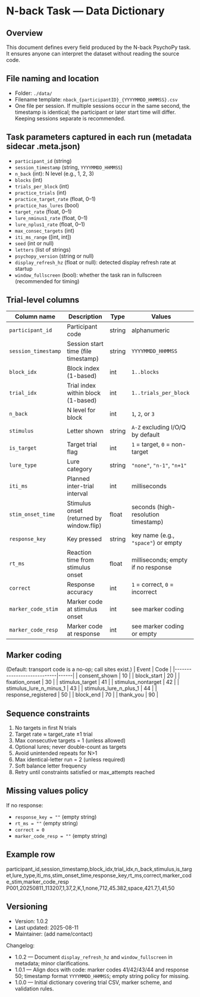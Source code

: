 # N-back Task — Data Dictionary

## Overview
This document defines every field produced by the N-back PsychoPy task. It ensures anyone can interpret the dataset without reading the source code.

## File naming and location
- Folder: `./data/`
- Filename template: `nback_{participantID}_{YYYYMMDD_HHMMSS}.csv`
- One file per session. If multiple sessions occur in the same second, the timestamp is identical; the participant or later start time will differ. Keeping sessions separate is recommended.

## Task parameters captured in each run (metadata sidecar .meta.json)
- `participant_id` (string)
- `session_timestamp` (string, `YYYYMMDD_HHMMSS`)
- `n_back` (int): N level (e.g., 1, 2, 3)
- `blocks` (int)
- `trials_per_block` (int)
- `practice_trials` (int)
- `practice_target_rate` (float, 0–1)
- `practice_has_lures` (bool)
- `target_rate` (float, 0–1)
- `lure_nminus1_rate` (float, 0–1)
- `lure_nplus1_rate` (float, 0–1)
- `max_consec_targets` (int)
- `iti_ms_range` ([int, int])
- `seed` (int or null)
- `letters` (list of strings)
- `psychopy_version` (string or null)
- `display_refresh_hz` (float or null): detected display refresh rate at startup
- `window_fullscreen` (bool): whether the task ran in fullscreen (recommended for timing)

## Trial-level columns
| Column name         | Description                                   | Type    | Values                               |
|---------------------|-----------------------------------------------|---------|--------------------------------------|
| `participant_id`    | Participant code                              | string  | alphanumeric                         |
| `session_timestamp` | Session start time (file timestamp)           | string  | `YYYYMMDD_HHMMSS`                    |
| `block_idx`         | Block index (1-based)                         | int     | `1..blocks`                          |
| `trial_idx`         | Trial index within block (1-based)            | int     | `1..trials_per_block`                |
| `n_back`            | N level for block                             | int     | `1`, `2`, or `3`                     |
| `stimulus`          | Letter shown                                  | string  | `A-Z` excluding I/O/Q by default     |
| `is_target`         | Target trial flag                             | int     | `1` = target, `0` = non-target       |
| `lure_type`         | Lure category                                 | string  | `"none"`, `"n-1"`, `"n+1"`             |
| `iti_ms`            | Planned inter-trial interval                  | int     | milliseconds                         |
| `stim_onset_time`   | Stimulus onset (returned by window.flip)      | float   | seconds (high-resolution timestamp)  |
| `response_key`      | Key pressed                                   | string  | key name (e.g., `"space"`) or empty   |
| `rt_ms`             | Reaction time from stimulus onset             | float   | milliseconds; empty if no response   |
| `correct`           | Response accuracy                             | int     | `1` = correct, `0` = incorrect       |
| `marker_code_stim`  | Marker code at stimulus onset                 | int     | see marker coding                    |
| `marker_code_resp`  | Marker code at response                       | int     | see marker coding or empty           |

## Marker coding
(Default: transport code is a no-op; call sites exist.)
| Event                      | Code |
|----------------------------|------|
| consent_shown              | 10   |
| block_start                | 20   |
| fixation_onset             | 30   |
| stimulus_target            | 41   |
| stimulus_nontarget         | 42   |
| stimulus_lure_n_minus_1    | 43   |
| stimulus_lure_n_plus_1     | 44   |
| response_registered        | 50   |
| block_end                  | 70   |
| thank_you                  | 90   |

## Sequence constraints
1. No targets in first N trials
2. Target rate ≈ target_rate ±1 trial
3. Max consecutive targets = 1 (unless allowed)
4. Optional lures; never double-count as targets
5. Avoid unintended repeats for N>1
6. Max identical-letter run = 2 (unless required)
7. Soft balance letter frequency
8. Retry until constraints satisfied or max_attempts reached

## Missing values policy
If no response:
- `response_key = ""` (empty string)
- `rt_ms = ""` (empty string)
- `correct = 0`
- `marker_code_resp = ""` (empty string)

## Example row
participant_id,session_timestamp,block_idx,trial_idx,n_back,stimulus,is_target,lure_type,iti_ms,stim_onset_time,response_key,rt_ms,correct,marker_code_stim,marker_code_resp
P001,20250811_113207,1,37,2,K,1,none,712,45.382,space,421.7,1,41,50

## Versioning
- Version: 1.0.2
- Last updated: 2025-08-11
- Maintainer: (add name/contact)

Changelog:
- 1.0.2 — Document `display_refresh_hz` and `window_fullscreen` in metadata; minor clarifications.
- 1.0.1 — Align docs with code: marker codes 41/42/43/44 and response 50; timestamp format `YYYYMMDD_HHMMSS`; empty string policy for missing.
- 1.0.0 — Initial dictionary covering trial CSV, marker scheme, and validation rules.
